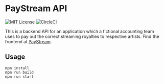 # PayStream API

[![MIT License](https://img.shields.io/badge/license-MIT-green)](https://github.com/zpanula/paystream-api/blob/main/LICENSE) [![CircleCI](https://dl.circleci.com/status-badge/img/gh/zpanula/paystream-api/tree/main.svg?style=shield)](https://dl.circleci.com/status-badge/redirect/gh/zpanula/paystream-api/tree/main)

This is a backend API for an application which a fictional accounting team uses to pay out the correct streaming royalties to respective artists. Find the frontend at [PayStream](https://github.com/zpanula/paystream).

## Usage

```
npm install
npm run build
npm run start
```
